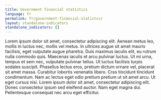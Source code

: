 ```yaml
---
title: Government financial statistics
language: fr
permalink: fr/government-financial-statistcs/
layout: standalone-indicators
standalone_indicators: []
---
```

Lorem ipsum dolor sit amet, consectetur adipiscing elit. Aenean metus leo, mollis in luctus nec, mollis vel metus. In ultrices augue sit amet mauris facilisis, eget vulputate augue pharetra. Duis maximus iaculis elit, eu rutrum nulla commodo quis. Maecenas iaculis et arcu pulvinar luctus. Ut mi urna, tempus et sem nec, vulputate pulvinar tellus. Ut luctus facilisis turpis sodales suscipit. Phasellus lectus eros, pretium dictum ornare vel, placerat sit amet massa. Curabitur lobortis venenatis libero. Cras tincidunt tincidunt condimentum. Nam ac lectus eget odio pretium pretium ut sit amet arcu. Ut eget cursus nisi. Lorem ipsum dolor sit amet, consectetur adipiscing elit. Donec consectetur ipsum sed eleifend auctor. Nam eget magna dui. Pellentesque consequat nec arcu eget efficitur.